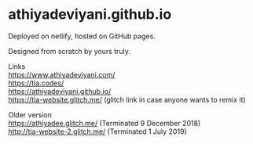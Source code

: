 # athiyadeviyani.github.io
Deployed on netlify, hosted on GitHub pages.
<p>Designed from scratch by yours truly.

Links
<br>https://www.athiyadeviyani.com/ 
<br>https://tia.codes/ 
<br>https://athiyadeviyani.github.io/
<br>https://tia-website.glitch.me/ (glitch link in case anyone wants to remix it)

Older version
<br>https://athiyadee.glitch.me/ (Terminated 9 December 2018)
<br>http://tia-website-2.glitch.me/ (Terminated 1 July 2019)

